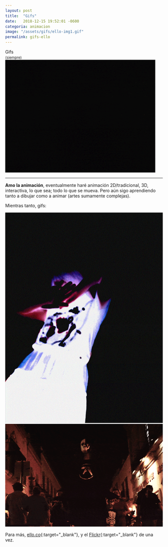 ```yaml
---
layout: post
title:  "Gifs"
date:   2018-12-15 19:52:01 -0600
categoria: animacion
image: "/assets/gifs/ello-img1.gif"
permalink: gifs-ello
---
```

<div class="pb-3">
<div class="display-4 fuente-josefin font-weight-bold color-post-titulo">Gifs</div> <small class="text-dark">(siempre)</small>
</div>

<div class="pb-4">
<img class="img-fluid" src="/assets/posts/ello/ello.gif" alt="gifs gif animanoir animación oscuridad cerillo">
</div>

<hr>

<div class="pt-1 fuente-opensans color-lectura posts" markdown="1">

**<span class="h3">A</span>mo la animación**, eventualmente haré animación 2D/tradicional, 3D, interactiva, lo que sea; todo lo que se mueva. Pero aún sigo aprendiendo tanto a dibujar como a animar (artes sumamente complejas).

Mientras tanto, gifs:

<img class="img-fluid" src="/assets/posts/ello/ello-img2.gif" alt="gif animanoir animación">

<img class="img-fluid" src="/assets/posts/ello/ello-img3.gif" alt="gif animanoir animación">

Para más, [ello.co](https://ello.co/animanoir){:target="_blank"}, y el [Flickr](https://www.flickr.com/photos/animanoir/){:target="_blank"} de una vez.


</div>